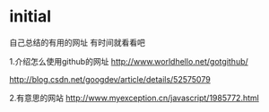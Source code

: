 # initial
自己总结的有用的网址
有时间就看看吧

1.介绍怎么使用github的网址 
http://www.worldhello.net/gotgithub/

http://blog.csdn.net/googdev/article/details/52575079

2.有意思的网站
http://www.myexception.cn/javascript/1985772.html
